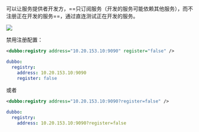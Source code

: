 可以让服务提供者开发方，==只订阅服务（开发的服务可能依赖其他服务），而不注册正在开发的服务==，通过直连测试正在开发的服务。

<img src="https://dubbo.apache.org/imgs/user/subscribe-only.jpg" style="zoom:100%">

禁用注册配置：

```xml
<dubbo:registry address="10.20.153.10:9090" register="false" />
```

```yaml
dubbo:
  registry:
    address: 10.20.153.10:9090
    register: false
```

或者

```xml
<dubbo:registry address="10.20.153.10:9090?register=false" />
```

```yaml
dubbo:
  registry:
    address: 10.20.153.10:9090?register=false
```

